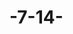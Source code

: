 # -7-14-<!DOCTYPE html>
<html lang="en">

<head>
    <meta charset="UTF-8">
    <meta name="viewport" content="width=device-width, initial-scale=1.0">
    <title>刘旭-7.14</title>
    <style>
        * {
            margin: 0px;
            padding: 0px;
        }

        .box {
            width: 300px;
            height: 200px;
            border: 1px solid darkcyan;
        }

        .title {
            width: 100%;
            height: 30px;
            background-color: #ccc;
        }

        .title a {
            float: left;
            width: 25%;
            line-height: 30px;
            text-align: center;
            text-decoration: none;
        }

        .con {
            width: 100%;
            height: 170px;
        }

        .con-list {
            width: 100%;
            height: 100%;
            display: none;
        }

        .container {
            width: 484px;
            height: 301px;
            position: relative;
        }

        .container-con {
            width: 462px;
            height: 282px;
            margin: 10px;
            box-shadow: 0 2px 8px 0 rgba(0, 0, 0, .09);
        }

        .con-list3 {
            width: 100%;
            height: 57px;
            background: #f1f1f1;
        }

        .con-list1 {
            float: left;
            color: #000;
            height: 57px;
            width: 50%;
            font-size: 18px;
            cursor: pointer;
            line-height: 57px;
            text-align: center;

        }

        .con-foot-a {
            height: 225px;
            width: 462px;
            display: none;
        }

        .con-foot-b {
            height: 225px;
            width: 462px;
            display: block;

        }

        .con-foot-c {
            position: absolute;
            top: 143px;
            height: 87px;
            width: 291px;
            background-repeat: no-repeat;
            background-position: 0 center;
            background-color: rgba(0, 0, 0, 0);
            background-image: url(https://img.alicdn.com/tfs/TB1AnTXewMPMeJjy1XcXXXpppXa-290-87.png);
            z-index: 99;
        }

        .con-foot-c-1 {
            margin-left: 26px;
            margin-top: 15px;
            vertical-align: middle !important;
        }

        .con-con1 {
            width: 23px;
            height: 23px;

        }

        .con-span {
            margin-left: 8px;
            font-size: 24px;
            font-weight: 700;
            letter-spacing: 1px;
            color: #00B262;
        }

        .con-span2 {
            margin-left: 26px;
            font-size: 20px;
            letter-spacing: 1px;
            color: black;
        }

        .item {
            float: right;
            margin-top: 10px;
            margin-right: 30px;
            width: 200px;
            height: 200px;
        }
    </style>

</head>

<body>
    <div class="box">
        <div class="title">
            <a href="javascript:;" style="background: red;">选项一</a>
            <a href="javascript:;">选项二</a>
            <a href="javascript:;">选项三</a>
            <a href="javascript:;">选项四</a>
        </div>
        <div class="con">
            <div class="con-list" style="display: block;">111111</div>
            <div class="con-list">122211</div>
            <div class="con-list">113311</div>
            <div class="con-list">114411</div>
        </div>
    </div>
    <div class="container">
        <div class="container-con">
            <div class="con-list3">
                <div class="con-list1" style="color:#fff;background-color: #00B262;">今日疯抢</div>
                <div class="con-list1">量贩装</div>
            </div>
            <div class="con-foot">
                <div class="con-foot-a" style="display: block;">
                    <a href="javascript:;" class="con-foot-b">
                        <div class="con-foot-c">
                            <div class="con-foot-c-1">
                                <img src="https://img.alicdn.com/tfs/TB12RqQewMPMeJjy1XdXXasrXXa-23-23.png" alt=""
                                    class="con-con1">
                                <span class="con-span">欢乐零食购</span>
                            </div>
                            <div>
                                <span class="con-span2">爆款直降</span>
                            </div>
                        </div>
                        <img src=" https://img.alicdn.com/tfs/TB1_O_LgSrqK1RjSZK9XXXyypXa-400-400.jpg" alt=""
                            class="item">
                    </a>
                </div>
                <div class="con-foot-a">
                    <a href="javascript:;" class="con-foot-b">
                        <div class="con-foot-c">
                            <div class="con-foot-c-1">
                                <img src="https://img.alicdn.com/tfs/TB12RqQewMPMeJjy1XdXXasrXXa-23-23.png" alt=""
                                    class="con-con1">
                                <span class="con-span">爆款直降</span>
                            </div>
                            <div>
                                <span class="con-span2">粮油调味</span>
                            </div>
                        </div>
                        <img src="https://img.alicdn.com/tfs/TB1jNScP6TpK1RjSZKPXXa3UpXa-400-400.jpg" alt=""
                            class="item">
                    </a>
                </div>
            </div>
        </div>
    </div>
    <script>
        var links = document.querySelectorAll(".title a");
        var lists = document.querySelectorAll(".con-list");
        console.log(links);
        console.log(lists);
        for (let i = 0; i < links.length; i++) {
            // links[i].index = i; //1 . 对象存储属性值
            // console.log(links[i].index);
            // links[i].onlick = function () {
            //     console.log(this.index);
            // }
            //2.闭包  函数就是让局部变量存储在内存当中
            // (function（i） {var
            //     links[i].onlick = function () {
            //         alert(i);
            //     }
            // })(i);
            //3.
            //let
            console.log(links[i]);

            links[i].onclick = function () {
                for (let j = 0; j < lists.length; j++) {
                    console.log(j);
                    lists[j].style.display = "none";
                    links[j].style.background = "#ccc";
                }
                lists[i].style.display = "block";
                console.log(i);
                links[i].style.background = "red";
            }
        }
        var tmall1 = document.querySelectorAll(".con-list1");
        var tmall2 = document.querySelectorAll(".con-foot-a");
        console.log(tmall1);
        console.log(tmall2);
        for (let i = 0; i < tmall1.length; i++) {
            tmall1[i].onclick = function () {
                for (let j = 0; j < tmall2.length; j++) {
                    tmall2[j].style.display = "none";
                    tmall1[j].style.background = "#f1f1f1"
                    tmall1[j].style.color = "black";
                }
                tmall2[i].style.display = "block";
                tmall1[i].style.background = "#00B262";
                tmall1[i].style.color = "#fff";
            }
        }
        var flag = true;
        setInterval(function () {
            if (flag) {
                tmall2[0].style.display = "block";
                tmall1[0].style.background = "#00B262";
                tmall1[0].style.color = "#fff";
                tmall2[1].style.display = "none";
                tmall1[1].style.background = "#f1f1f1"
                tmall1[1].style.color = "black";
                flag = false;
            } else {
                tmall2[1].style.display = "block";
                tmall1[1].style.background = "#00B262";
                tmall1[1].style.color = "#fff";
                tmall2[0].style.display = "none";
                tmall1[0].style.background = "#f1f1f1"
                tmall1[0].style.color = "black";
                flag = true;
            }
        }, 1500);
    </script>
</body>

</html>

